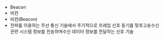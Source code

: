 ﻿- Beacon
- 비컨
- 비컨(Beacon)
- 전파를 이용하는 무선 통신 기술에서 주기적으로 프레임 신호 동기를 맞추고송수신 관련 시스템 정보를 전송하며수신 데이터 정보를 전달하는 신호 기술
